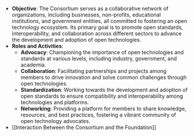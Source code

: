 - **Objective**: The Consortium serves as a collaborative network of organizations, including businesses, non-profits, educational institutions, and government entities, all committed to fostering an open technology ecosystem. Its primary goal is to promote open standards, interoperability, and collaboration across different sectors to advance the development and adoption of open technologies.
- **Roles and Activities**:
	- **Advocacy**: Championing the importance of open technologies and standards at various levels, including industry, government, and academia.
	- **Collaboration**: Facilitating partnerships and projects among members to drive innovation and solve common challenges through open technologies.
	- **Standardization**: Working towards the development and adoption of open standards to ensure compatibility and interoperability among technologies and platforms.
	- **Networking**: Providing a platform for members to share knowledge, resources, and best practices, fostering a vibrant community of open technology advocates.
- [[Interaction Between the Consortium and the Foundation]]